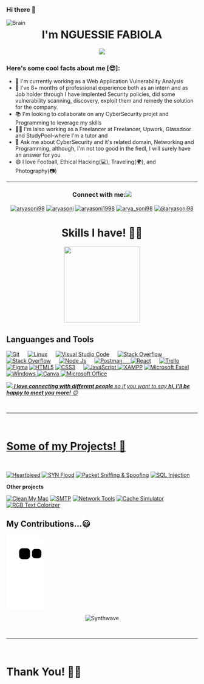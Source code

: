 ### Hi there 👋

<img align="left" alt="Brain" width="300" src="https://media3.giphy.com/media/RDZo7znAdn2u7sAcWH/giphy.gif?cid=ecf05e474i7azbvu8v561wmq6x2w1ob6bfkhw24zqm6ac6lh&rid=giphy.gif&ct=g">

<h1 align="center">I'm NGUESSIE FABIOLA</h1>
<p align="center">
  <a src="https://github.com/DenverCoder1/readme-typing-svg"><img src="https://readme-typing-svg.herokuapp.com?lines=Computer+Science+Student;Specialization+CyberSecurity;Competitive+CyberSecurity+Enthousiast;QuickDo+Hackathon+2022;Ethical%20|%20Hacking%20|Practitioner%20;Specialist%20on%20Web+Application+Pentest;Always%20learning%20new%20things&center=true&width=500&height=50"></a>
</p>

<h3> Here's some cool facts about me [😎]: </h3>

- 🔭 I'm currently working as a Web Application Vulnerability Analysis
- 🌱 I've 8+ months of professional experience both as an intern and as Job holder through I have implented Security policies, did some vulnerability scanning, discovery, exploit them and remedy the solution for the company.
- 📚 I'm looking to collaborate on any CyberSecurity projet and Programming to leverage my skills
- 👨‍💻 I'm lalso working as a Freelancer at Freelancer, Upwork, Glassdoor and StudyPool-where I'm a tutor and
- 💬 Ask me about CyberSecurity and it's related domain, Networking and Programming, although, I'm not too good in the fiedl, I will surely have an answer for you
- 😄 I love Football, Ethical Hacking(💻), Traveling(🌍), and Photography(📷)

<hr><h3 align="center">Connect with me:<img src='https://raw.githubusercontent.com/ShahriarShafin/ShahriarShafin/main/Assets/handshake.gif' width="60px"> </h3>
<p align="center">
<a href="https://twitter.com/fabionguessie" target="blank"><img align="center" src="https://cdn.jsdelivr.net/npm/simple-icons@3.0.1/icons/twitter.svg" alt="aryasoni98" height="30" width="40" /></a>
<a href="https://www.linkedin.com/in/nguessie-fabiola/" target="blank"><img align="center" src="https://cdn.jsdelivr.net/npm/simple-icons@3.0.1/icons/linkedin.svg" alt="aryasoni" height="30" width="40" /></a>
<a href="fabiolanguessie@gmail.com" target="blank"><img align="center" src="https://cdn.jsdelivr.net/npm/simple-icons@3.0.1/icons/gmail.svg" alt="aryasoni1998" height="30" width="40" /></a>
<a href="655867631" target="blank"><img align="center" src="https://cdn.jsdelivr.net/npm/simple-icons@3.0.1/icons/whatsapp.svg" alt="arya_soni98" height="30" width="40" /></a>
<a href="https://github.com/NGUESSIE-FABIOLA/" target="blank"><img align="center" src="https://cdn.jsdelivr.net/npm/simple-icons@3.0.1/icons/github.svg" alt="@aryasoni98" height="30" width="40" /></a>
</p>


<h1 align="center">Skills I have! 🤸‍♂</h1>

<p align='center'>
<img src="https://media.giphy.com/media/TEnXkcsHrP4YedChhA/giphy.gif" width="200" height="200" frameBorder="0" class="giphy-embed" allowFullScreen></img></p>

## Languanges and Tools

<p>
 <a href="#"><img alt="Git" src="https://img.shields.io/badge/Git-F05032?style=for-the-badge&logo=git&logoColor=white"></a>
   
    <a href="#"><img alt="Linux" src="https://img.shields.io/badge/Linux-FCC624?style=for-the-badge&logo=linux&logoColor=black"></a>
   
    <a href="#"><img alt="Visual Studio Code" src="https://img.shields.io/badge/Visual_Studio_Code-0078D4?style=for-the-badge&logo=visual%20studio%20code&logoColor=white"></a>
   
    <a href="#"><img alt="Stack Overflow" src="https://img.shields.io/badge/Stack_Overflow-FE7A16?style=for-the-badge&logo=stack-overflow&logoColor=white"></a>
 
    <a href="#"><img alt="Stack Overflow" src="https://img.shields.io/badge/github-000000?style=for-the-badge&logo=github&logoColor=white"></a>
     
    <a href="#"><img alt="Node Js" src="https://img.shields.io/badge/Node.js-000000?style=for-the-badge&logo=Node.js&logoColor=339933"></a>
      
    <a href="#"><img alt="Postman" src="https://img.shields.io/badge/Postman-FF6C37?style=for-the-badge&logo=Postman&logoColor=white">
      
    <a href="#"><img alt="React" src="https://img.shields.io/badge/React-232F3E?style=for-the-badge&logo=react&logoColor=61DAFB"></a>
     
    <a href="#"><img alt="Trello" src="https://img.shields.io/badge/Trello-0052CC?style=for-the-badge&logo=trello&logoColor=white"></a>
     
     <a href="#"><img alt="Figma" src="https://img.shields.io/badge/Figma-F24E1E?style=for-the-badge&logo=figma&logoColor=white"></a> <a href="#"><img alt="HTML5" src="https://img.shields.io/badge/html5-%23E34F26.svg?style=for-the-badge&logo=html5&logoColor=white"></a>  <a href="#"><img alt="CSS3" src="https://img.shields.io/badge/css3-%231572B6.svg?style=for-the-badge&logo=css3&logoColor=white"></a>
      <a href="#"><img alt="JavaScript" src="https://img.shields.io/badge/Javascript-FCC624?style=for-the-badge&logo=Javascript&logoColor=white"> </a> <a href="#"><img alt="XAMPP" src="https://img.shields.io/badge/Xampp-F37623?style=for-the-badge&logo=xampp&logoColor=white"></a>
</a> <a href="#"><img alt="Microsoft Excel" src="https://img.shields.io/badge/Microsoft_Excel-217346?style=for-the-badge&logo=microsoft-excel&logoColor=white"> </a> <a href="#"><img alt="Windows" src="https://img.shields.io/badge/Windows-0078D6?style=for-the-badge&logo=windows&logoColor=white"> <a href="#"><img alt="Canva" src="https://img.shields.io/badge/Canva-%2300C4CC.svg?style=for-the-badge&logo=Canva&logoColor=white">
<a href="#"><img alt="Microsoft Office" src="https://img.shields.io/badge/Microsoft_Office-D83B01?style=for-the-badge&logo=microsoft-office&logoColor=white">


<img src="https://media.giphy.com/media/LnQjpWaON8nhr21vNW/giphy.gif" width="60"> <em><b>I love connecting with different people</b> so if you want to say <b>hi, I'll be happy to meet you more!</b> 😊</em>

<Br>
<hr>
<Br>
<h1>Some of my Projects! 🎨</h1>
<Br>

[![Heartbleed](https://img.shields.io/badge/-🩸 Heartbleed-000000?style=flat)](https://github.com/adamalston/Heartbleed)
[![SYN Flood](https://img.shields.io/badge/-🌊  SYN Flood-000000?style=flat)](https://github.com/adamalston/SYN-Flood)
[![Packet Sniffing & Spoofing](https://img.shields.io/badge/-🗃️ Packet Sniffing & Spoofing-000000?style=flat)](https://github.com/adamalston/Packet-Sniffing-and-Spoofing)
[![SQL Injection](https://img.shields.io/badge/-💉  SQL Injection-000000?style=flat)](https://github.com/adamalston/SQL-Injection)


**Other projects**

[![Clean My Mac](https://img.shields.io/badge/-🧼  Clean My Mac-000000?style=flat)](https://github.com/adamalston/Clean-My-Mac)
[![SMTP](https://img.shields.io/badge/-📧  SMTP-000000?style=flat)](https://github.com/adamalston/SMTP)
[![Network Tools](https://img.shields.io/badge/-📡  Network Tools-000000?style=flat)](https://github.com/adamalston/Network-Tools)
[![Cache Simulator](https://img.shields.io/badge/-⛓️ Cache Simulator-000000?style=flat)](https://github.com/adamalston/CacheSimulator)
[![RGB Text Colorizer](https://img.shields.io/badge/-🌈  RGB Text Colorizer-000000?style=flat)](https://github.com/adamalston/rgbTextColorizer)

## My Contributions...😃

![snake gif](https://raw.githubusercontent.com/avinash-218/avinash-218/output/github-contribution-grid-snake.svg)

<p align="center"><img src="https://thumbs.gfycat.com/GoodnaturedFondGaur-size_restricted.gif" alt="Synthwave" height="300" width="500"></p>

<Br>
<hr>
<Br>
<h1>Thank You! 🤝🏻 </h1>
<Br>
